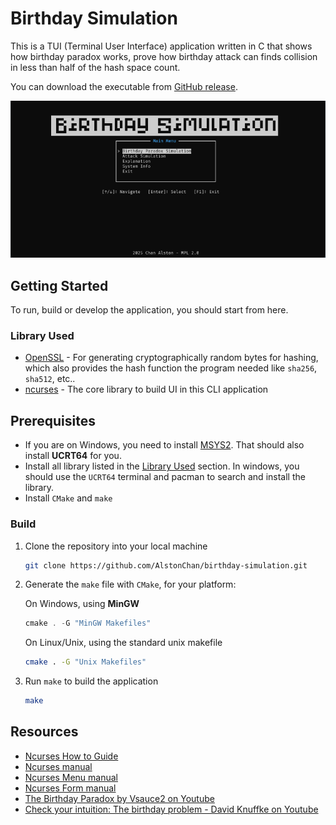 # Birthday Simulation

This is a TUI (Terminal User Interface) application written in C that shows how birthday paradox works, prove how birthday attack can finds collision in less than half of the hash space count.

You can download the executable from [GitHub release](https://github.com/AlstonChan/birthday-simulation/releases/latest).

![Application preview](./preview.png)

## Getting Started

To run, build or develop the application, you should start from here.

### Library Used

- [OpenSSL](https://www.openssl.org/) - For generating cryptographically random bytes for hashing, which also provides the hash function the program needed like `sha256`, `sha512`, etc..
- [ncurses](https://invisible-island.net/ncurses/) - The core library to build UI in this CLI application

## Prerequisites

- If you are on Windows, you need to install [MSYS2](https://www.msys2.org/). That should also install **UCRT64** for you.
- Install all library listed in the [Library Used](#library-used) section. In windows, you should use the `UCRT64` terminal and pacman to search and install the library.
- Install `CMake` and `make`

### Build

1. Clone the repository into your local machine

   ```bash
   git clone https://github.com/AlstonChan/birthday-simulation.git
   ```

2. Generate the `make` file with `CMake`, for your platform:

   On Windows, using **MinGW**

   ```powershell
   cmake . -G "MinGW Makefiles"
   ```

   On Linux/Unix, using the standard unix makefile

   ```bash
   cmake . -G "Unix Makefiles"
   ```

3. Run `make` to build the application

   ```bash
   make
   ```

## Resources

- [Ncurses How to Guide](https://invisible-island.net/ncurses/howto/NCURSES-Programming-HOWTO.html)
- [Ncurses manual](https://invisible-island.net/ncurses/man/ncurses.3x.html)
- [Ncurses Menu manual](https://invisible-island.net/ncurses/man/menu.3x.html)
- [Ncurses Form manual](https://invisible-island.net/ncurses/man/form.3x.html)
- [The Birthday Paradox by Vsauce2 on Youtube](https://www.youtube.com/watch?v=ofTb57aZHZs)
- [Check your intuition: The birthday problem - David Knuffke on Youtube](https://www.youtube.com/watch?v=KtT_cgMzHx8)
